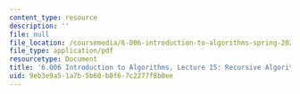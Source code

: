 ```yaml
---
content_type: resource
description: ''
file: null
file_location: /coursemedia/6-006-introduction-to-algorithms-spring-2020/9eb3e9a51a7b5b60b0f67c2277f8b0ee_MIT6_006S20_lec15.pdf
file_type: application/pdf
resourcetype: Document
title: '6.006 Introduction to Algorithms, Lecture 15: Recursive Algorithms'
uid: 9eb3e9a5-1a7b-5b60-b0f6-7c2277f8b0ee
---
```

